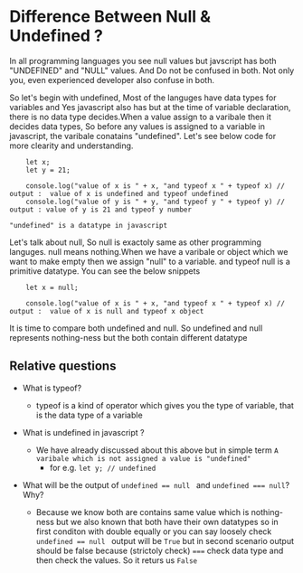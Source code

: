 #  Difference Between Null & Undefined ?

In all programming languages you see null values but javscript has both "UNDEFINED" and "NULL" values. And Do not be confused in both. Not only you, even experienced developer also confuse in both.

So let's begin with undefined, Most of the languges have data types for variables and Yes javascript also has but at the time of variable declaration, there is no data type decides.When a value assign to a varibale then it decides data types, So before any values is assigned to a variable in javascript, the varibale conatains "undefined".
Let's see below code for more clearity and understanding.

```
    let x;
    let y = 21;

    console.log("value of x is " + x, "and typeof x " + typeof x) // output :  value of x is undefined and typeof undefined
    console.log("value of y is " + y, "and typeof y " + typeof y) // output : value of y is 21 and typeof y number
```

    "undefined" is a datatype in javascript

Let's talk about null, So null is exactoly same as other programming languges. null means nothing.When we have a varibale or object which we want to make empty then we assign "null" to a variable. and typeof null is a primitive datatype. You can see the below snippets


```
    let x = null;

    console.log("value of x is " + x, "and typeof x " + typeof x) // output :  value of x is null and typeof x object
```

It is time to compare both undefined and null. So undefined and null represents nothing-ness but the both contain different datatype

## Relative questions
- What is typeof? 
    - typeof is a kind of operator which gives you the type of variable, that is the data type of a variable

- What is undefined in javascript ?
  - We have already discussed about this above but in simple term `A varibale which is not assigned a value is "undefined"`
    - for e.g. ```let y; // undefined```

- What will be the output of ```undefined == null ``` and ```undefined === null```? Why?
    - Because we know both are contains same value which is nothing-ness but we also known that both have their own datatypes so in first conditon with double equally or you can say loosely check ```undefined == null ``` output will be ```True``` but in second scenario output should be false because (strictoly check) ```===``` check data type and then check the values. So it returs us ```False```